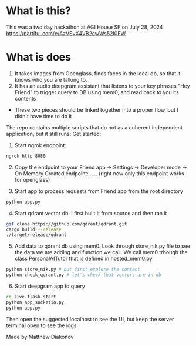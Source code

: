 

# What is this?

This was a two day hackathon at AGI House SF on July 28, 2024
https://partiful.com/e/AzVSvX4VB2cwWs52I0FW

# What is does
1. It takes images from Openglass, finds faces in the local db, so that it knows who you are talking to.
2. It has an audio deepgram assistant that listens to your key phrases "Hey Friend" to trigger query to DB using mem0, and read back to you its contents
* These two pieces should be linked together into a proper flow, but I didn't have time to do it


The repo contains multiple scripts that do not as a coherent independent application, but it still runs:
Get started:
1. Start ngrok endpoint:
```bash
ngrok http 8080 
```
2. Copy the endpoint to your Friend app
-> Settings
-> Developer mode
-> On Memory Created endpoint: ..... (right now only this endpoint works for openglass)

3. Start app to process requests from Friend app from the root directory
```bash
python app.py
```
4. Start qdrant vector db. I first built it from source and then ran it
```bash
git clone https://github.com/qdrant/qdrant.git
cargo build --release
./target/release/qdrant
```
5. Add data to qdrant db using mem0. Look through store_nik.py file to see the data we are adding and function we call. 
We call mem0 trhough the class PersonalAITutor that is defined in hosted_mem0.py 
```bash
python store_nik.py # but first explore the content
python check_qdrant.py # let's check that vectors are in db
```
6. Start deepgram app to query 
```bash
cd live-flask-start
python app_socketio.py
python app.py
```
Then open the suggested localhost to see the UI, but keep the server terminal open to see the logs


Made by Matthew Diakonov